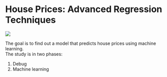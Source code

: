 # House Prices: Advanced Regression Techniques
![](https://previews.123rf.com/images/tasia12/tasia121207/tasia12120700004/14402792-houses-at-street-funny-banner-cartoon.jpg)

The goal is to find out a model that predicts house prices using machine learning. <br>
The study is in two phases:
1. Debug 
2. Machine learning

